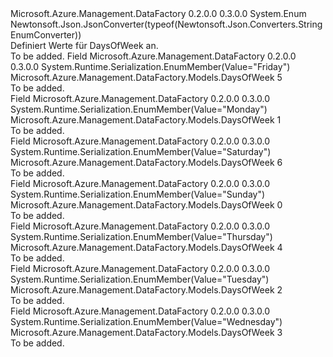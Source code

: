 <Type Name="DaysOfWeek" FullName="Microsoft.Azure.Management.DataFactory.Models.DaysOfWeek">
  <TypeSignature Language="C#" Value="public enum DaysOfWeek" />
  <TypeSignature Language="ILAsm" Value=".class public auto ansi sealed DaysOfWeek extends System.Enum" />
  <TypeSignature Language="DocId" Value="T:Microsoft.Azure.Management.DataFactory.Models.DaysOfWeek" />
  <TypeSignature Language="VB.NET" Value="Public Enum DaysOfWeek" />
  <TypeSignature Language="F#" Value="type DaysOfWeek = " />
  <AssemblyInfo>
    <AssemblyName>Microsoft.Azure.Management.DataFactory</AssemblyName>
    <AssemblyVersion>0.2.0.0</AssemblyVersion>
    <AssemblyVersion>0.3.0.0</AssemblyVersion>
  </AssemblyInfo>
  <Base>
    <BaseTypeName>System.Enum</BaseTypeName>
  </Base>
  <Attributes>
    <Attribute>
      <AttributeName>Newtonsoft.Json.JsonConverter(typeof(Newtonsoft.Json.Converters.StringEnumConverter))</AttributeName>
    </Attribute>
  </Attributes>
  <Docs>
    <summary>
            Definiert Werte für DaysOfWeek an.
            </summary>
    <remarks>To be added.</remarks>
  </Docs>
  <Members>
    <Member MemberName="Friday">
      <MemberSignature Language="C#" Value="Friday" />
      <MemberSignature Language="ILAsm" Value=".field public static literal valuetype Microsoft.Azure.Management.DataFactory.Models.DaysOfWeek Friday = int32(5)" />
      <MemberSignature Language="DocId" Value="F:Microsoft.Azure.Management.DataFactory.Models.DaysOfWeek.Friday" />
      <MemberSignature Language="VB.NET" Value="Friday" />
      <MemberSignature Language="F#" Value="Friday = 5" Usage="Microsoft.Azure.Management.DataFactory.Models.DaysOfWeek.Friday" />
      <MemberType>Field</MemberType>
      <AssemblyInfo>
        <AssemblyName>Microsoft.Azure.Management.DataFactory</AssemblyName>
        <AssemblyVersion>0.2.0.0</AssemblyVersion>
        <AssemblyVersion>0.3.0.0</AssemblyVersion>
      </AssemblyInfo>
      <Attributes>
        <Attribute>
          <AttributeName>System.Runtime.Serialization.EnumMember(Value="Friday")</AttributeName>
        </Attribute>
      </Attributes>
      <ReturnValue>
        <ReturnType>Microsoft.Azure.Management.DataFactory.Models.DaysOfWeek</ReturnType>
      </ReturnValue>
      <MemberValue>5</MemberValue>
      <Docs>
        <summary>To be added.</summary>
      </Docs>
    </Member>
    <Member MemberName="Monday">
      <MemberSignature Language="C#" Value="Monday" />
      <MemberSignature Language="ILAsm" Value=".field public static literal valuetype Microsoft.Azure.Management.DataFactory.Models.DaysOfWeek Monday = int32(1)" />
      <MemberSignature Language="DocId" Value="F:Microsoft.Azure.Management.DataFactory.Models.DaysOfWeek.Monday" />
      <MemberSignature Language="VB.NET" Value="Monday" />
      <MemberSignature Language="F#" Value="Monday = 1" Usage="Microsoft.Azure.Management.DataFactory.Models.DaysOfWeek.Monday" />
      <MemberType>Field</MemberType>
      <AssemblyInfo>
        <AssemblyName>Microsoft.Azure.Management.DataFactory</AssemblyName>
        <AssemblyVersion>0.2.0.0</AssemblyVersion>
        <AssemblyVersion>0.3.0.0</AssemblyVersion>
      </AssemblyInfo>
      <Attributes>
        <Attribute>
          <AttributeName>System.Runtime.Serialization.EnumMember(Value="Monday")</AttributeName>
        </Attribute>
      </Attributes>
      <ReturnValue>
        <ReturnType>Microsoft.Azure.Management.DataFactory.Models.DaysOfWeek</ReturnType>
      </ReturnValue>
      <MemberValue>1</MemberValue>
      <Docs>
        <summary>To be added.</summary>
      </Docs>
    </Member>
    <Member MemberName="Saturday">
      <MemberSignature Language="C#" Value="Saturday" />
      <MemberSignature Language="ILAsm" Value=".field public static literal valuetype Microsoft.Azure.Management.DataFactory.Models.DaysOfWeek Saturday = int32(6)" />
      <MemberSignature Language="DocId" Value="F:Microsoft.Azure.Management.DataFactory.Models.DaysOfWeek.Saturday" />
      <MemberSignature Language="VB.NET" Value="Saturday" />
      <MemberSignature Language="F#" Value="Saturday = 6" Usage="Microsoft.Azure.Management.DataFactory.Models.DaysOfWeek.Saturday" />
      <MemberType>Field</MemberType>
      <AssemblyInfo>
        <AssemblyName>Microsoft.Azure.Management.DataFactory</AssemblyName>
        <AssemblyVersion>0.2.0.0</AssemblyVersion>
        <AssemblyVersion>0.3.0.0</AssemblyVersion>
      </AssemblyInfo>
      <Attributes>
        <Attribute>
          <AttributeName>System.Runtime.Serialization.EnumMember(Value="Saturday")</AttributeName>
        </Attribute>
      </Attributes>
      <ReturnValue>
        <ReturnType>Microsoft.Azure.Management.DataFactory.Models.DaysOfWeek</ReturnType>
      </ReturnValue>
      <MemberValue>6</MemberValue>
      <Docs>
        <summary>To be added.</summary>
      </Docs>
    </Member>
    <Member MemberName="Sunday">
      <MemberSignature Language="C#" Value="Sunday" />
      <MemberSignature Language="ILAsm" Value=".field public static literal valuetype Microsoft.Azure.Management.DataFactory.Models.DaysOfWeek Sunday = int32(0)" />
      <MemberSignature Language="DocId" Value="F:Microsoft.Azure.Management.DataFactory.Models.DaysOfWeek.Sunday" />
      <MemberSignature Language="VB.NET" Value="Sunday" />
      <MemberSignature Language="F#" Value="Sunday = 0" Usage="Microsoft.Azure.Management.DataFactory.Models.DaysOfWeek.Sunday" />
      <MemberType>Field</MemberType>
      <AssemblyInfo>
        <AssemblyName>Microsoft.Azure.Management.DataFactory</AssemblyName>
        <AssemblyVersion>0.2.0.0</AssemblyVersion>
        <AssemblyVersion>0.3.0.0</AssemblyVersion>
      </AssemblyInfo>
      <Attributes>
        <Attribute>
          <AttributeName>System.Runtime.Serialization.EnumMember(Value="Sunday")</AttributeName>
        </Attribute>
      </Attributes>
      <ReturnValue>
        <ReturnType>Microsoft.Azure.Management.DataFactory.Models.DaysOfWeek</ReturnType>
      </ReturnValue>
      <MemberValue>0</MemberValue>
      <Docs>
        <summary>To be added.</summary>
      </Docs>
    </Member>
    <Member MemberName="Thursday">
      <MemberSignature Language="C#" Value="Thursday" />
      <MemberSignature Language="ILAsm" Value=".field public static literal valuetype Microsoft.Azure.Management.DataFactory.Models.DaysOfWeek Thursday = int32(4)" />
      <MemberSignature Language="DocId" Value="F:Microsoft.Azure.Management.DataFactory.Models.DaysOfWeek.Thursday" />
      <MemberSignature Language="VB.NET" Value="Thursday" />
      <MemberSignature Language="F#" Value="Thursday = 4" Usage="Microsoft.Azure.Management.DataFactory.Models.DaysOfWeek.Thursday" />
      <MemberType>Field</MemberType>
      <AssemblyInfo>
        <AssemblyName>Microsoft.Azure.Management.DataFactory</AssemblyName>
        <AssemblyVersion>0.2.0.0</AssemblyVersion>
        <AssemblyVersion>0.3.0.0</AssemblyVersion>
      </AssemblyInfo>
      <Attributes>
        <Attribute>
          <AttributeName>System.Runtime.Serialization.EnumMember(Value="Thursday")</AttributeName>
        </Attribute>
      </Attributes>
      <ReturnValue>
        <ReturnType>Microsoft.Azure.Management.DataFactory.Models.DaysOfWeek</ReturnType>
      </ReturnValue>
      <MemberValue>4</MemberValue>
      <Docs>
        <summary>To be added.</summary>
      </Docs>
    </Member>
    <Member MemberName="Tuesday">
      <MemberSignature Language="C#" Value="Tuesday" />
      <MemberSignature Language="ILAsm" Value=".field public static literal valuetype Microsoft.Azure.Management.DataFactory.Models.DaysOfWeek Tuesday = int32(2)" />
      <MemberSignature Language="DocId" Value="F:Microsoft.Azure.Management.DataFactory.Models.DaysOfWeek.Tuesday" />
      <MemberSignature Language="VB.NET" Value="Tuesday" />
      <MemberSignature Language="F#" Value="Tuesday = 2" Usage="Microsoft.Azure.Management.DataFactory.Models.DaysOfWeek.Tuesday" />
      <MemberType>Field</MemberType>
      <AssemblyInfo>
        <AssemblyName>Microsoft.Azure.Management.DataFactory</AssemblyName>
        <AssemblyVersion>0.2.0.0</AssemblyVersion>
        <AssemblyVersion>0.3.0.0</AssemblyVersion>
      </AssemblyInfo>
      <Attributes>
        <Attribute>
          <AttributeName>System.Runtime.Serialization.EnumMember(Value="Tuesday")</AttributeName>
        </Attribute>
      </Attributes>
      <ReturnValue>
        <ReturnType>Microsoft.Azure.Management.DataFactory.Models.DaysOfWeek</ReturnType>
      </ReturnValue>
      <MemberValue>2</MemberValue>
      <Docs>
        <summary>To be added.</summary>
      </Docs>
    </Member>
    <Member MemberName="Wednesday">
      <MemberSignature Language="C#" Value="Wednesday" />
      <MemberSignature Language="ILAsm" Value=".field public static literal valuetype Microsoft.Azure.Management.DataFactory.Models.DaysOfWeek Wednesday = int32(3)" />
      <MemberSignature Language="DocId" Value="F:Microsoft.Azure.Management.DataFactory.Models.DaysOfWeek.Wednesday" />
      <MemberSignature Language="VB.NET" Value="Wednesday" />
      <MemberSignature Language="F#" Value="Wednesday = 3" Usage="Microsoft.Azure.Management.DataFactory.Models.DaysOfWeek.Wednesday" />
      <MemberType>Field</MemberType>
      <AssemblyInfo>
        <AssemblyName>Microsoft.Azure.Management.DataFactory</AssemblyName>
        <AssemblyVersion>0.2.0.0</AssemblyVersion>
        <AssemblyVersion>0.3.0.0</AssemblyVersion>
      </AssemblyInfo>
      <Attributes>
        <Attribute>
          <AttributeName>System.Runtime.Serialization.EnumMember(Value="Wednesday")</AttributeName>
        </Attribute>
      </Attributes>
      <ReturnValue>
        <ReturnType>Microsoft.Azure.Management.DataFactory.Models.DaysOfWeek</ReturnType>
      </ReturnValue>
      <MemberValue>3</MemberValue>
      <Docs>
        <summary>To be added.</summary>
      </Docs>
    </Member>
  </Members>
</Type>